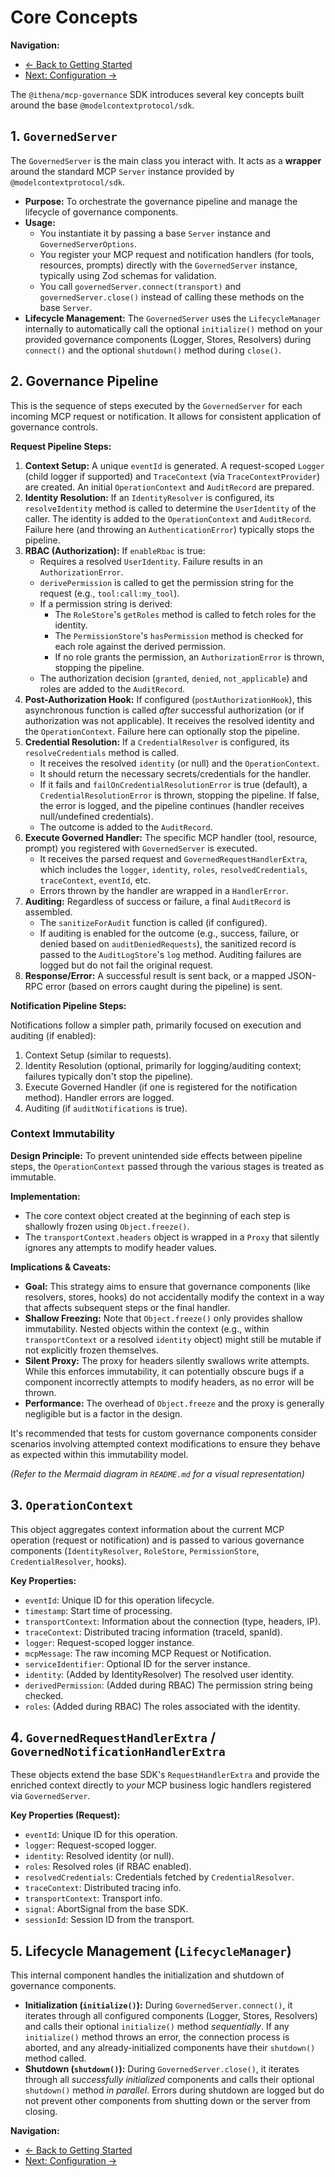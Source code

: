 # Core Concepts

**Navigation:**
* [← Back to Getting Started](./getting-started.md)
* [Next: Configuration →](./configuration.md)

The `@ithena/mcp-governance` SDK introduces several key concepts built around the base `@modelcontextprotocol/sdk`.

## 1. `GovernedServer`

The `GovernedServer` is the main class you interact with. It acts as a **wrapper** around the standard MCP `Server` instance provided by `@modelcontextprotocol/sdk`.

*   **Purpose:** To orchestrate the governance pipeline and manage the lifecycle of governance components.
*   **Usage:**
    *   You instantiate it by passing a base `Server` instance and `GovernedServerOptions`.
    *   You register your MCP request and notification handlers (for tools, resources, prompts) directly with the `GovernedServer` instance, typically using Zod schemas for validation.
    *   You call `governedServer.connect(transport)` and `governedServer.close()` instead of calling these methods on the base `Server`.
*   **Lifecycle Management:** The `GovernedServer` uses the `LifecycleManager` internally to automatically call the optional `initialize()` method on your provided governance components (Logger, Stores, Resolvers) during `connect()` and the optional `shutdown()` method during `close()`.

## 2. Governance Pipeline

This is the sequence of steps executed by the `GovernedServer` for each incoming MCP request or notification. It allows for consistent application of governance controls.

**Request Pipeline Steps:**

1.  **Context Setup:** A unique `eventId` is generated. A request-scoped `Logger` (child logger if supported) and `TraceContext` (via `TraceContextProvider`) are created. An initial `OperationContext` and `AuditRecord` are prepared.
2.  **Identity Resolution:** If an `IdentityResolver` is configured, its `resolveIdentity` method is called to determine the `UserIdentity` of the caller. The identity is added to the `OperationContext` and `AuditRecord`. Failure here (and throwing an `AuthenticationError`) typically stops the pipeline.
3.  **RBAC (Authorization):** If `enableRbac` is true:
    *   Requires a resolved `UserIdentity`. Failure results in an `AuthorizationError`.
    *   `derivePermission` is called to get the permission string for the request (e.g., `tool:call:my_tool`).
    *   If a permission string is derived:
        *   The `RoleStore`'s `getRoles` method is called to fetch roles for the identity.
        *   The `PermissionStore`'s `hasPermission` method is checked for each role against the derived permission.
        *   If no role grants the permission, an `AuthorizationError` is thrown, stopping the pipeline.
    *   The authorization decision (`granted`, `denied`, `not_applicable`) and roles are added to the `AuditRecord`.
4.  **Post-Authorization Hook:** If configured (`postAuthorizationHook`), this asynchronous function is called *after* successful authorization (or if authorization was not applicable). It receives the resolved identity and the `OperationContext`. Failure here can optionally stop the pipeline.
5.  **Credential Resolution:** If a `CredentialResolver` is configured, its `resolveCredentials` method is called.
    *   It receives the resolved `identity` (or null) and the `OperationContext`.
    *   It should return the necessary secrets/credentials for the handler.
    *   If it fails and `failOnCredentialResolutionError` is true (default), a `CredentialResolutionError` is thrown, stopping the pipeline. If false, the error is logged, and the pipeline continues (handler receives null/undefined credentials).
    *   The outcome is added to the `AuditRecord`.
6.  **Execute Governed Handler:** The specific MCP handler (tool, resource, prompt) you registered with `GovernedServer` is executed.
    *   It receives the parsed request and `GovernedRequestHandlerExtra`, which includes the `logger`, `identity`, `roles`, `resolvedCredentials`, `traceContext`, `eventId`, etc.
    *   Errors thrown by the handler are wrapped in a `HandlerError`.
7.  **Auditing:** Regardless of success or failure, a final `AuditRecord` is assembled.
    *   The `sanitizeForAudit` function is called (if configured).
    *   If auditing is enabled for the outcome (e.g., success, failure, or denied based on `auditDeniedRequests`), the sanitized record is passed to the `AuditLogStore`'s `log` method. Auditing failures are logged but do not fail the original request.
8.  **Response/Error:** A successful result is sent back, or a mapped JSON-RPC error (based on errors caught during the pipeline) is sent.

**Notification Pipeline Steps:**

Notifications follow a simpler path, primarily focused on execution and auditing (if enabled):

1.  Context Setup (similar to requests).
2.  Identity Resolution (optional, primarily for logging/auditing context; failures typically don't stop the pipeline).
3.  Execute Governed Handler (if one is registered for the notification method). Handler errors are logged.
4.  Auditing (if `auditNotifications` is true).

### Context Immutability

**Design Principle:** To prevent unintended side effects between pipeline steps, the `OperationContext` passed through the various stages is treated as immutable.

**Implementation:**
*   The core context object created at the beginning of each step is shallowly frozen using `Object.freeze()`.
*   The `transportContext.headers` object is wrapped in a `Proxy` that silently ignores any attempts to modify header values.

**Implications & Caveats:**
*   **Goal:** This strategy aims to ensure that governance components (like resolvers, stores, hooks) do not accidentally modify the context in a way that affects subsequent steps or the final handler.
*   **Shallow Freezing:** Note that `Object.freeze()` only provides shallow immutability. Nested objects within the context (e.g., within `transportContext` or a resolved `identity` object) might still be mutable if not explicitly frozen themselves.
*   **Silent Proxy:** The proxy for headers silently swallows write attempts. While this enforces immutability, it can potentially obscure bugs if a component incorrectly attempts to modify headers, as no error will be thrown.
*   **Performance:** The overhead of `Object.freeze` and the proxy is generally negligible but is a factor in the design.

It's recommended that tests for custom governance components consider scenarios involving attempted context modifications to ensure they behave as expected within this immutability model.

*(Refer to the Mermaid diagram in `README.md` for a visual representation)*

## 3. `OperationContext`

This object aggregates context information about the current MCP operation (request or notification) and is passed to various governance components (`IdentityResolver`, `RoleStore`, `PermissionStore`, `CredentialResolver`, hooks).

**Key Properties:**

*   `eventId`: Unique ID for this operation lifecycle.
*   `timestamp`: Start time of processing.
*   `transportContext`: Information about the connection (type, headers, IP).
*   `traceContext`: Distributed tracing information (traceId, spanId).
*   `logger`: Request-scoped logger instance.
*   `mcpMessage`: The raw incoming MCP Request or Notification.
*   `serviceIdentifier`: Optional ID for the server instance.
*   `identity`: (Added by IdentityResolver) The resolved user identity.
*   `derivedPermission`: (Added during RBAC) The permission string being checked.
*   `roles`: (Added during RBAC) The roles associated with the identity.

## 4. `GovernedRequestHandlerExtra` / `GovernedNotificationHandlerExtra`

These objects extend the base SDK's `RequestHandlerExtra` and provide the enriched context directly to *your* MCP business logic handlers registered via `GovernedServer`.

**Key Properties (Request):**

*   `eventId`: Unique ID for this operation.
*   `logger`: Request-scoped logger.
*   `identity`: Resolved identity (or null).
*   `roles`: Resolved roles (if RBAC enabled).
*   `resolvedCredentials`: Credentials fetched by `CredentialResolver`.
*   `traceContext`: Distributed tracing info.
*   `transportContext`: Transport info.
*   `signal`: AbortSignal from the base SDK.
*   `sessionId`: Session ID from the transport.

## 5. Lifecycle Management (`LifecycleManager`)

This internal component handles the initialization and shutdown of governance components.

*   **Initialization (`initialize()`):** During `GovernedServer.connect()`, it iterates through all configured components (Logger, Stores, Resolvers) and calls their optional `initialize()` method *sequentially*. If any `initialize()` method throws an error, the connection process is aborted, and any already-initialized components have their `shutdown()` method called.
*   **Shutdown (`shutdown()`):** During `GovernedServer.close()`, it iterates through all *successfully initialized* components and calls their optional `shutdown()` method *in parallel*. Errors during shutdown are logged but do not prevent other components from shutting down or the server from closing.

**Navigation:**
* [← Back to Getting Started](./getting-started.md)
* [Next: Configuration →](./configuration.md) 